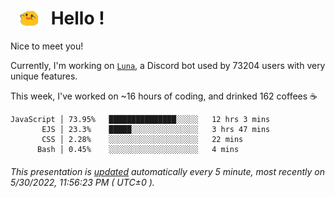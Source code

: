 <h1>   <img src="./spoink.gif" style="vertical-align:middle;" width="30px">   Hello ! </h1>

Nice to meet you!

Currently, I'm working on <a href='https://github.com/Asgarrrr/Luna'>`Luna`</a>, a Discord bot used by 73204 users with very unique features.

This week, I've worked on ~16 hours of coding, and drinked 162 coffees ☕

```
JavaScript │ 73.95%   ███████████████░░░░░   12 hrs 3 mins
       EJS │ 23.3%    █████░░░░░░░░░░░░░░░   3 hrs 47 mins
       CSS │ 2.28%    ░░░░░░░░░░░░░░░░░░░░   22 mins
      Bash │ 0.45%    ░░░░░░░░░░░░░░░░░░░░   4 mins
```

###### This presentation is [updated](https://github.com/Asgarrrr) automatically every 5 minute, most recently on 5/30/2022, 11:56:23 PM ( UTC±0 ).